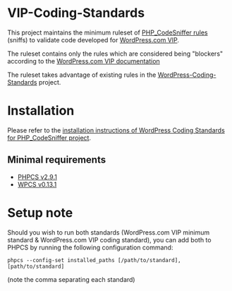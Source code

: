 # VIP-Coding-Standards
This project maintains the minimum ruleset of [PHP_CodeSniffer rules](https://github.com/squizlabs/PHP_CodeSniffer) (sniffs) to validate code developed for [WordPress.com VIP](https://vip.wordpress.com/).

The ruleset contains only the rules which are considered being "blockers" according to the [WordPress.com VIP documentation](https://vip.wordpress.com/documentation/vip-go/code-review-blockers-warnings-notices/)

The ruleset takes advantage of existing rules in the [WordPress-Coding-Standards](https://github.com/WordPress-Coding-Standards/WordPress-Coding-Standards) project.

# Installation

Please refer to the [installation instructions of WordPress Coding Standards for PHP_CodeSniffer project](https://github.com/WordPress-Coding-Standards/WordPress-Coding-Standards#installation).

## Minimal requirements

* [PHPCS v2.9.1](https://github.com/squizlabs/PHP_CodeSniffer/releases/tag/2.9.1)
* [WPCS v0.13.1](https://github.com/WordPress-Coding-Standards/WordPress-Coding-Standards/releases/tag/0.13.1)

# Setup note

Should you wish to run both standards (WordPress.com VIP minimum standard & WordPress.com VIP coding standard), you can add both to PHPCS by running the following configuration command:

`phpcs --config-set installed_paths [/path/to/standard],[path/to/standard]`

(note the comma separating each standard)
